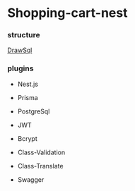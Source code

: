 # Shopping-cart-nest

### structure

[DrawSql](https://drawsql.app/teams/jans-team-5/diagrams/shopping-cart)

### plugins

- Nest.js
- Prisma
- PostgreSql

- JWT
- Bcrypt

- Class-Validation
- Class-Translate

- Swagger
